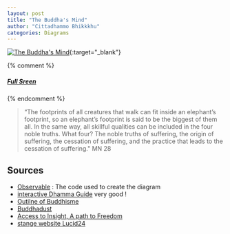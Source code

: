 ```yaml
---
layout: post
title: "The Buddha's Mind"
author: "Cittadhammo Bhikkkhu"
categories: Diagrams
---
```


[![The Buddha's Mind](/assets/images/T4.png)](/assets/maps/buddha-s-mind.html){:target="_blank"}

{% comment %}
##### [Full Sreen](https://fractalcitta.github.io/test2.html)
{% endcomment %}

> “The footprints of all creatures that walk can fit inside an elephant’s footprint, so an elephant’s footprint is said to be the biggest of them all. In the same way, all skillful qualities can be included in the four noble truths. What four? The noble truths of suffering, the origin of suffering, the cessation of suffering, and the practice that leads to the cessation of suffering."
> MN 28

## Sources

- [Observable](https://observablehq.com/d/2ad7993187bb039f?collection=@7722371e7ecac8bd/finished) : The code used to create the diagram
- [interactive Dhamma Guide](https://www.idhamma.org/) very good !
- [Outilne of Buddhisme](https://en.wikipedia.org/wiki/Outline_of_Buddhism)
- [Buddhadust](http://buddhadust.net/)
- [Access to Insight, A path to Freedom](https://www.accesstoinsight.org/ptf/index.html)
- [stange website Lucid24](https://www.lucid24.org/sted/8aam/index.html)
